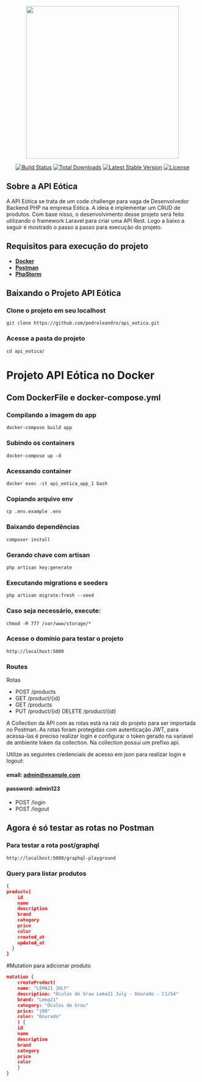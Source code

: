 <p align="center"><a href="https://laravel.com" target="_blank"><img src="https://raw.githubusercontent.com/laravel/art/master/logo-lockup/5%20SVG/2%20CMYK/1%20Full%20Color/laravel-logolockup-cmyk-red.svg" width="400"></a></p>

<p align="center">
<a href="https://travis-ci.org/laravel/framework"><img src="https://travis-ci.org/laravel/framework.svg" alt="Build Status"></a>
<a href="https://packagist.org/packages/laravel/framework"><img src="https://poser.pugx.org/laravel/framework/d/total.svg" alt="Total Downloads"></a>
<a href="https://packagist.org/packages/laravel/framework"><img src="https://poser.pugx.org/laravel/framework/v/stable.svg" alt="Latest Stable Version"></a>
<a href="https://packagist.org/packages/laravel/framework"><img src="https://poser.pugx.org/laravel/framework/license.svg" alt="License"></a>
</p>

## Sobre a API Eótica

A API Eótica se trata de um code challenge para vaga de Desenvolvedor Backend PHP na empresa Eótica. A ideia é implementar 
um CRUD de produtos. Com base nisso, o desenvolvimento desse projeto será feito utilizando o framework Laravel para criar uma 
API Rest. Logo a baixo a seguir é mostrado o passo a passo para execução do projeto. 

## Requisitos para execução do projeto

- **[Docker](https://www.docker.com/)**
- **[Postman](https://www.postman.com/)**
- **[PhpStorm](https://www.jetbrains.com/pt-br/phpstorm/)**

## Baixando o Projeto API Eótica

### Clone o projeto em seu localhost
`git clone https://github.com/pedroleandro/api_eotica.git`

### Acesse a pasta do projeto
`cd api_eotica/`

# Projeto API Eótica no Docker

## Com DockerFile e docker-compose.yml

### Compilando a imagem do app
`docker-compose build app`

### Subindo os containers
`docker-compose up -d`

### Acessando container
`docker exec -it api_eotica_app_1 bash`

### Copiando arquivo env
`cp .env.example .env`

### Baixando dependências
`composer install`

### Gerando chave com artisan
`php artisan key:generate`

### Executando migrations e seeders
`php artisan migrate:fresh --seed`

### Caso seja necessário, execute:
`chmod -R 777 /var/www/storage/*`

### Acesse o domínio para testar o projeto
`http://localhost:5000`

### Routes
Rotas
- POST /products
- GET /product/{id}
- GET /products
- PUT /product/{id}
  DELETE /product/{id}

A Collection da API com as rotas está na raiz do projeto para ser importada no Postman. 
As rotas foram protegidas com autenticação JWT, para acessa-las é preciso realizar login
e configurar o token gerado na variavel de ambiente token da collection. Na collection possui um prefixo api. 

Utilize as seguintes credenciais de acesso em json para realizar login e logout:

#### email: admin@example.com
#### password: admin123

- POST /login
- POST /logout

## Agora é só testar as rotas no Postman

### Para testar a rota post/graphql
`http://localhost:5000/graphql-playground`

### Query para listar produtos
```json
{
products{
    id
    name
    description
    brand
    category
    price
    color
    created_at
    updated_at
  }
}
```

#Mutation para adicionar produto
```json
mutation {
    createProduct(
    name: "LEMA21 JULY"
    description: "Óculos de Grau Lema21 July - Dourado - C1/54"
    brand: "Lema21"
    category: "Óculos de Grau"
    price: "100"
    color: "Dourado"
    ) {
    id
    name
    description
    brand
    category
    price
    color
    }
}
```
